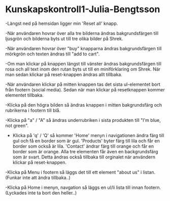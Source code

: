 # Kunskapskontroll1-Julia-Bengtsson

-Längst ned på hemsidan ligger min 'Reset all' knapp. 

-När användaren hovrar över alla tre bilderna ändras bakgrundsfärgen till ljusgrön och bilderna byts ut till tre olika bilder på Shrek.

-När användaren hovrar över "buy" knapparna ändras bakgrundsfärgen till mörkgrön och texten ändras till "add to cart".

-Om man klickar på knappen längst till vänster ändras bakgrundsfärgen till rosa och all text inom den rutan byts ut till en miniförklaring om Shrek. När man sedan klickar på reset-knappen ändras allt tillbaka.

-När användaren klickar på mitten knappen tas det sista ul-elementet bort från footern (social media). Sedan när man klickar på resetknappen kommer elementet tillbaka.

-Klicka på den högra bilden så ändras knappen i mitten bakgrundsfärg och rubrikerna i footern till blå. 

-Klicka på "a" / "A" så ändras underrubriken i sista produkten till "I'm blue, not green".

- Klicka på 'q' / 'Q' så kommer 'Home' menyn i navigationen ändra färg till gul och få en border som är gul. 'Products' byter färg till lila och får en border som också är lila. 'Contact' ändrar färg till orange och får en border som är orange. Alla tre elementen får även en backgrundsfärg som är svart. Detta ändras också tillbaka till orginalet när användern klickar på reset-knappen. 

-Klicka på Menu i footern så läggs det till ett element "about us" i listan. (Funkar inte att ändra tillbaka..)

-Klicka på Home i menyn, navgation så läggs en ul/li lista till innan footern. (Lyckades inte ta bort den heller..)
